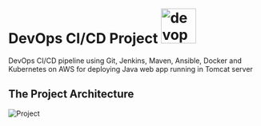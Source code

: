 # DevOps CI/CD Project  <img src="https://www.vaanamtech.com/image/dev.png" alt="devops-cycle" width="70"/>
DevOps CI/CD pipeline using Git, Jenkins, Maven, Ansible, Docker and Kubernetes on AWS for deploying Java web app running in Tomcat server 
## The Project Architecture
![Project](https://github.com/Ahmedsamymahrous/CI-CD-Project-with-K8S-on-AWS/blob/main/The-Project-Architecture.jpg)
